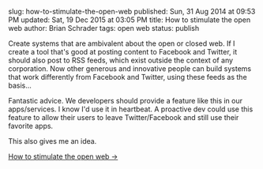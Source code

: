 slug: how-to-stimulate-the-open-web
published: Sun, 31 Aug 2014 at 09:53 PM
updated: Sat, 19 Dec 2015 at 03:05 PM
title: How to stimulate the open web
author: Brian Schrader
tags: open web
status: publish

<div class='link'>Create systems that are ambivalent about the open or closed web. If I create a tool that's good at posting content to Facebook and Twitter, it should also post to RSS feeds, which exist outside the context of any corporation. Now other generous and innovative people can build systems that work differently from Facebook and Twitter, using these feeds as the basis...</div>

Fantastic advice. We developers should provide a feature like this in our apps/services. I know I'd use it in heartbeat. A proactive dev could use this feature to allow their users to leave Twitter/Facebook and still use their favorite apps.

This also gives me an idea.

[How to stimulate the open web &#8594;](http://scripting.com/2014/08/31/howToStimulateTheOpenWeb.html)
